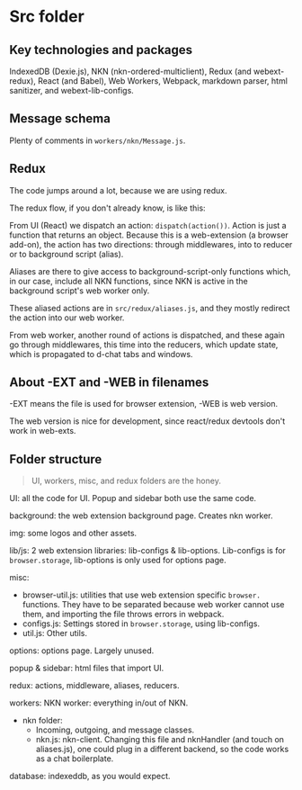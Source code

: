 # Src folder

## Key technologies and packages

IndexedDB (Dexie.js), NKN (nkn-ordered-multiclient), Redux (and webext-redux), React (and Babel), Web Workers, Webpack, markdown parser, html sanitizer, and webext-lib-configs.

## Message schema

Plenty of comments in `workers/nkn/Message.js`.

## Redux

The code jumps around a lot, because we are using redux.

The redux flow, if you don't already know, is like this:

From UI (React) we dispatch an action: `dispatch(action())`. Action is just a function that returns an object. Because this is a web-extension (a browser add-on), the action has two directions: through middlewares, into to reducer or to background script (alias).

Aliases are there to give access to background-script-only functions which, in our case, include all NKN functions, since NKN is active in the background script's web worker only.

These aliased actions are in `src/redux/aliases.js`, and they mostly redirect the action into our web worker.

From web worker, another round of actions is dispatched, and these again go through middlewares, this time into the reducers, which update state, which is propagated to d-chat tabs and windows.

## About -EXT and -WEB in filenames

-EXT means the file is used for browser extension, -WEB is web version.

The web version is nice for development, since react/redux devtools don't work in web-exts.

## Folder structure

> UI, workers, misc, and redux folders are the honey.

UI: all the code for UI. Popup and sidebar both use the same code.

background: the web extension background page. Creates nkn worker.

img: some logos and other assets.

lib/js: 2 web extension libraries: lib-configs & lib-options. Lib-configs is for `browser.storage`, lib-options is only used for options page.

misc: 
* browser-util.js: utilities that use web extension specific `browser.` functions. They have to be separated because web worker cannot use them, and importing the file throws errors in webpack. 
* configs.js: Settings stored in `browser.storage`, using lib-configs.
* util.js: Other utils.

options: options page. Largely unused.

popup & sidebar: html files that import UI.

redux: actions, middleware, aliases, reducers.

workers: NKN worker: everything in/out of NKN.
* nkn folder:
  * Incoming, outgoing, and message classes. 
  * nkn.js: nkn-client. Changing this file and nknHandler (and touch on aliases.js), one could plug in a different backend, so the code works as a chat boilerplate.

database: indexeddb, as you would expect.
